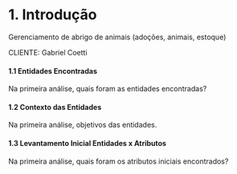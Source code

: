 # 1. Introdução

Gerenciamento de abrigo de animais (adoções, animais, estoque) 

CLIENTE:
Gabriel Coetti


#### 1.1 Entidades Encontradas
Na primeira análise, quais foram as entidades encontradas?

#### 1.2 Contexto das Entidades
Na primeira análise, objetivos das entidades.

#### 1.3  Levantamento Inicial Entidades x Atributos
Na primeira análise, quais foram os atributos iniciais encontrados?

